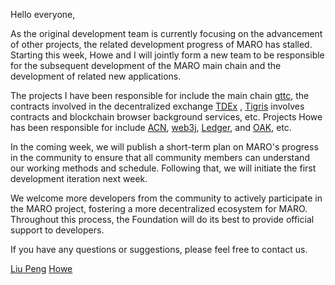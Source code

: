 Hello everyone,

As the original development team is currently focusing on the advancement of other projects, the related development progress of MARO has stalled. Starting this week, Howe and I will jointly form a new team to be responsible for the subsequent development of the MARO main chain and the development of related new applications.

The projects I have been responsible for include the main chain [gttc](https://github.com/ttceco/gttc), the contracts involved in the decentralized exchange [TDEx](https://github.com/TTCECO/tdex) , [Tigris](https://github.com/TTCECO/Tigris) involves contracts and blockchain browser background services, etc. Projects Howe has been responsible for include [ACN](https://github.com/TTCECO/acn_smart_contract), [web3j](https://github.com/TTCECO/web3j), [Ledger](https://github.com/TTCECO/ledger-app-ttc), and [OAK](https://github.com/TTCECO/OAK), etc.

In the coming week, we will publish a short-term plan on MARO's progress in the community to ensure that all community members can understand our working methods and schedule. Following that, we will initiate the first development iteration next week.

We welcome more developers from the community to actively participate in the MARO project, fostering a more decentralized ecosystem for MARO. Throughout this process, the Foundation will do its best to provide official support to developers.

If you have any questions or suggestions, please feel free to contact us.

[Liu Peng](https://t.me/PDUPUB)
[Howe](https://t.me/HoweKuo)
